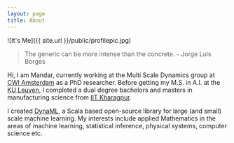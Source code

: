 ```yaml
---
layout: page
title: About
---
```


![It's Me]({{ site.url }}/public/profilepic.jpg)

> The generic can be more intense than the concrete. - Jorge Luis Borges

Hi, I am Mandar, currently working at the Multi Scale Dynamics group at [CWI Amsterdam](http://www.cwi.nl/) as a PhD researcher. Before getting my M.S. in A.I. at the [KU Leuven](https://www.kuleuven.be/kuleuven/), I completed a dual degree bachelors and masters in manufacturing science from [IIT Kharagpur](http://www.iitkgp.ac.in/).

I created [DynaML](http://mandar2812.github.io/DynaML/), a Scala based open-source library for large (and small) scale machine learning. My interests include applied Mathematics in the areas of machine learning, statistical inference, physical systems, computer science etc.
